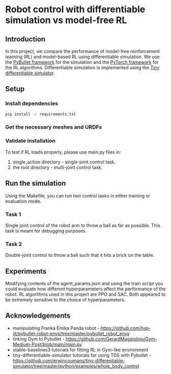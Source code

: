 # Robot control with differentiable simulation vs model-free RL

## Introduction

In this project, we compare the performance of model-free reinforcement learning (RL) and model-based RL using differentiable simulation. We use the [PyBullet framework](https://pybullet.org/) for the simulation and the [PyTorch framework](https://pytorch.org/) for the RL algorithms. Differentiable simulation is implemented using the [Tiny differentiable simulator](https://github.com/erwincoumans/tiny-differentiable-simulator).

## Setup

### Install dependencies

```bash
pip install -r requirements.txt
```

### Get the necessary meshes and URDFs

### Validate installation

To test if RL loads properly, please use main.py files in:

1) single_action directory - single-joint control task.
2) the root directory - multi-joint control task.

## Run the simulation

Using the Makefile, you can run two control tasks in either training or evaluation mode.

### Task 1

Single joint control of the robot arm to throw a ball as far as possible. This task is meant for debugging purposes.

### Task 2

Double-joint control to throw a ball such that it hits a brick on the table.

## Experiments

Modifying contents of the agent_params.json and using the train script you could evaluate how different hyperparameters affect the performance of the robot. RL algorithms used in this project are PPO and SAC. Both appeared to be extremely sensitive to the choice of hyperparameters.

## Acknowledgements

- manipulating Franka Emika Panda robot - <https://github.com/hsp-iit/pybullet-robot-envs/tree/master/pybullet_robot_envs>
- linking Gym to Pybullet - <https://github.com/GerardMaggiolino/Gym-Medium-Post/blob/main/main.py>
- stable-baselines3 tutorials for fitting RL in Gym-like environment
- tiny-differentiable-simulator tutorials for using TDS with Pybullet - <https://github.com/erwincoumans/tiny-differentiable-simulator/tree/master/python/examples/whole_body_control>
